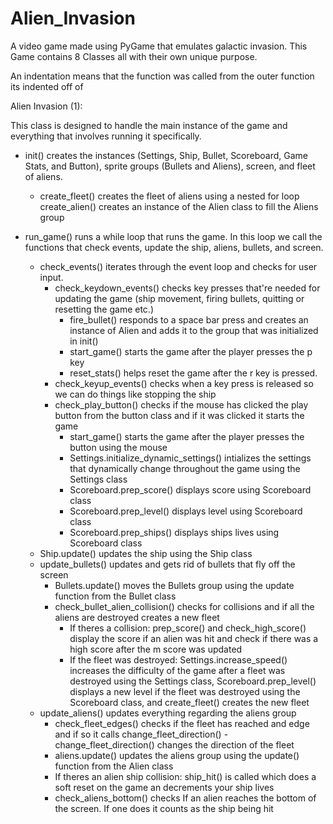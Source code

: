 # Alien_Invasion
A video game made using PyGame that emulates galactic invasion.
This Game contains 8 Classes all with their own unique purpose.

An indentation means that the function was called from the outer function its indented off of

Alien Invasion (1):

This class is designed to handle the main instance of the game and everything that involves running it specifically.  
  
- init() creates the instances (Settings, Ship, Bullet, Scoreboard, Game Stats, and Button), sprite groups (Bullets and Aliens), screen, and fleet of aliens.
    - create_fleet() creates the fleet of aliens using a nested for loop 
        create_alien() creates an instance of the Alien class to fill the Aliens group    
        
- run_game() runs a while loop that runs the game. In this loop we call the functions that check events, update the ship, aliens, bullets, and screen.  
    - check_events() iterates through the event loop and checks for user input.  
        - check_keydown_events() checks key presses that're needed for updating the game (ship movement, firing bullets, quitting or resetting the game etc.)
            - fire_bullet() responds to a space bar press and creates an instance of Alien and adds it to the group that was initialized in init()
            - start_game() starts the game after the player presses the p key
            - reset_stats() helps reset the game after the r key is pressed. 
        - check_keyup_events() checks when a key press is released so we can do things like stopping the ship
        - check_play_button() checks if the mouse has clicked the play button from the button class and if it was clicked it starts the game
            - start_game() starts the game after the player presses the button using the mouse
            - Settings.initialize_dynamic_settings() intializes the settings that dynamically change throughout the game using the Settings class
            - Scoreboard.prep_score() displays score using Scoreboard class
            - Scoreboard.prep_level() displays level using Scoreboard class
            - Scoreboard.prep_ships() displays ships lives using Scoreboard class
    - Ship.update() updates the ship using the Ship class
    - update_bullets() updates and gets rid of bullets that fly off the screen
        - Bullets.update() moves the Bullets group using the update function from the Bullet class
        - check_bullet_alien_collision() checks for collisions and if all the aliens are destroyed creates a new fleet
            - If theres a collision: prep_score() and check_high_score() display the score if an alien was hit and check if there was a high score after the m                   score was updated
            - If the fleet was destroyed: Settings.increase_speed() increases the difficulty of the game after a fleet was destroyed using the Settings class,                   Scoreboard.prep_level() displays a new level if the fleet was destroyed using the Scoreboard class, and create_fleet() creates the new fleet
    - update_aliens() updates everything regarding the aliens group
        - check_fleet_edges() checks if the fleet has reached and edge and if so it calls change_fleet_direction()
                - change_fleet_direction() changes the direction of the fleet
        - aliens.update() updates the aliens group using the update() function from the Alien class
        - If theres an alien ship collision: ship_hit() is called which does a soft reset on the game an decrements your ship lives
        - check_aliens_bottom() checks If an alien reaches the bottom of the screen. If one does it counts as the ship being hit
          
